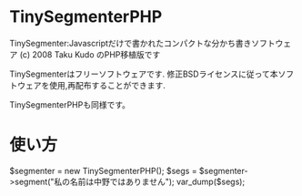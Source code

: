 # TinySegmenterPHP
TinySegmenter:Javascriptだけで書かれたコンパクトな分かち書きソフトウェア (c) 2008 Taku Kudo のPHP移植版です

TinySegmenterはフリーソフトウェアです. 修正BSDライセンスに従って本ソフトウェアを使用,再配布することができます.

TinySegmenterPHPも同様です。

# 使い方
$segmenter = new TinySegmenterPHP();
$segs = $segmenter->segment("私の名前は中野ではありません"); 
var_dump($segs);

